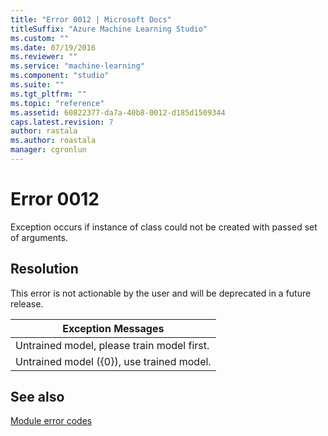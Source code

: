 ```yaml
---
title: "Error 0012 | Microsoft Docs"
titleSuffix: "Azure Machine Learning Studio"
ms.custom: ""
ms.date: 07/19/2016
ms.reviewer: ""
ms.service: "machine-learning"
ms.component: "studio"
ms.suite: ""
ms.tgt_pltfrm: ""
ms.topic: "reference"
ms.assetid: 60822377-da7a-40b8-0012-d185d1509344
caps.latest.revision: 7
author: rastala
ms.author: roastala
manager: cgronlun
---
```

# Error 0012  
 Exception occurs if instance of class could not be created with passed set of arguments.  
  
## Resolution  
 This error is not actionable by the user and will be deprecated in a future release.  
  
|Exception Messages|  
|------------------------|  
|Untrained model, please train model first.|  
|Untrained model ({0}), use trained model.|  
  
## See also  
 [Module error codes](../machine-learning-module-error-codes.md)
